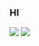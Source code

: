 ### HI

<img src="https://capsule-render.vercel.app/api?type=waving&color=auto&height=200&section=header&text=Seungbin&fontSize=90" />

<img src="https://img.shields.io/badge/아이콘내용-바탕색?style=flat&logo=로고이름&logoColor=white"/>
